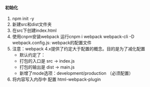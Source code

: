 #### 初始化
1. npm init -y
2. 新建src和dist文件夹
3. 在src下创建index.html
4. 使用cnpm安装webpack
    运行cnpm i webpack webpack-cli -D 
    webpack.config.js: webpack的配置文件
5. 注意：webpack     4.x提供了约定大于配置的概念。目的是为了减化配置
    -    默认约定了：
    -   打包的入口是 src -> index.js
    -   打包的输出是 dist -> main.js
    -   新增了mode选项：development/production （必须配置） 
6. 将内容写入内存中 配置 html-webpack-plugin